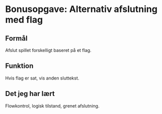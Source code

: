 # Bonusopgave: Alternativ afslutning med flag

## Formål
Afslut spillet forskelligt baseret på et flag.

## Funktion
Hvis flag er sat, vis anden sluttekst.

## Det jeg har lært
Flowkontrol, logisk tilstand, grenet afslutning.
